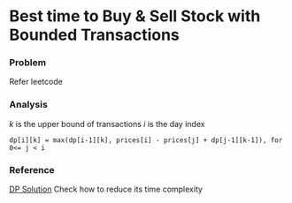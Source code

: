 # Best time to Buy & Sell Stock with Bounded Transactions
### Problem

Refer leetcode

### Analysis

*k* is the upper bound of transactions
*i* is the day index
```
dp[i][k] = max(dp[i-1][k], prices[i] - prices[j] + dp[j-1][k-1]), for 0<= j < i
```

### Reference

[DP Solution](https://leetcode.com/problems/best-time-to-buy-and-sell-stock-iii/discuss/135704/Detail-explanation-of-DP-solution)
Check how to reduce its time complexity

